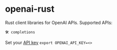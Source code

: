 # openai-rust
Rust client libraries for OpenAI APIs. Supported APIs:
```
🛠 completions
```

Set your [API key](https://platform.openai.com/account/api-keys) `export OPENAI_API_KEY=<>`
